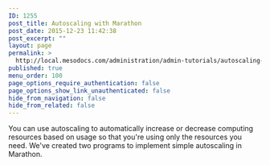 ```yaml
---
ID: 1255
post_title: Autoscaling with Marathon
post_date: 2015-12-23 11:42:38
post_excerpt: ""
layout: page
permalink: >
  http://local.mesodocs.com/administration/admin-tutorials/autoscaling-with-marathon/
published: true
menu_order: 100
page_options_require_authentication: false
page_options_show_link_unauthenticated: false
hide_from_navigation: false
hide_from_related: false
---
```

You can use autoscaling to automatically increase or decrease computing resources based on usage so that you're using only the resources you need. We've created two programs to implement simple autoscaling in Marathon.